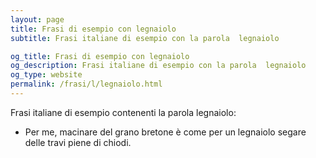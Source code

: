 ```yaml
---
layout: page
title: Frasi di esempio con legnaiolo 
subtitle: Frasi italiane di esempio con la parola  legnaiolo

og_title: Frasi di esempio con legnaiolo 
og_description: Frasi italiane di esempio con la parola  legnaiolo
og_type: website
permalink: /frasi/l/legnaiolo.html
---
```


Frasi italiane di esempio contenenti la parola legnaiolo:


- Per me, macinare del grano bretone è come per un legnaiolo segare delle travi piene di chiodi.
